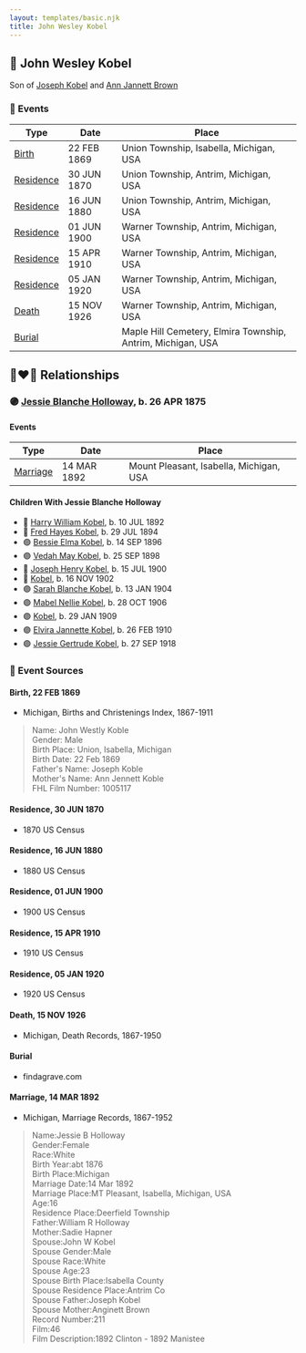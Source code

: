 ```yaml
---
layout: templates/basic.njk
title: John Wesley Kobel
---
```

## 🔵 John Wesley Kobel

Son of [Joseph Kobel](/people/4/44694656) and [Ann Jannett Brown](/people/2/25015094)

### 📆 Events

Type | Date | Place
------ | ------ | ------
[Birth](#event-a6bb6cbb-8ef6-4f37-9b86-d54ba60f8f3b) | 22 FEB 1869 | Union Township, Isabella, Michigan, USA
[Residence](#event-ed435908-a5b5-4f00-bfd7-2b61c87aa625) | 30 JUN 1870 | Union Township, Antrim, Michigan, USA
[Residence](#event-adc551d4-4216-4e5f-8752-705e5d3c58dd) | 16 JUN 1880 | Union Township, Antrim, Michigan, USA
[Residence](#event-222c1c00-2244-4667-ba9b-f92afe76083d) | 01 JUN 1900 | Warner Township, Antrim, Michigan, USA
[Residence](#event-6508778d-04d2-42af-893e-a3793d32f7d7) | 15 APR 1910 | Warner Township, Antrim, Michigan, USA
[Residence](#event-97d3da30-a591-42c9-bd03-351985d03a87) | 05 JAN 1920 | Warner Township, Antrim, Michigan, USA
[Death](#event-bcd6b4fe-f341-410e-973d-0cf9b2a198ca) | 15 NOV 1926 | Warner Township, Antrim, Michigan, USA
[Burial](#event-8d10b710-65fc-48dc-bd90-78c4067168df) |  | Maple Hill Cemetery, Elmira Township, Antrim, Michigan, USA

## 👩‍❤️‍👨 Relationships

### 🟣 [Jessie Blanche Holloway](/people/2/29242864), b. 26 APR 1875

#### Events

Type | Date | Place
------ | ------ | ------
[Marriage](#event-b7d38d60-79c8-43e0-a04e-abdc60c3ee16) | 14 MAR 1892 | Mount Pleasant, Isabella, Michigan, USA
#### Children With Jessie Blanche Holloway
* 🔵 [Harry William Kobel](/people/3/30496161), b. 10 JUL 1892
* 🔵 [Fred Hayes Kobel](/people/1/1672312), b. 29 JUL 1894
* 🟣 [Bessie Elma Kobel](/people/3/34277096), b. 14 SEP 1896
* 🟣 [Vedah May Kobel](/people/5/52554620), b. 25 SEP 1898
* 🔵 [Joseph Henry Kobel](/people/5/50400728), b. 15 JUL 1900
* 🔵 [Kobel](/people/4/43995845), b. 16 NOV 1902
* 🟣 [Sarah Blanche Kobel](/people/4/40397804), b. 13 JAN 1904
* 🟣 [Mabel Nellie Kobel](/people/6/69123608), b. 28 OCT 1906
* 🟣 [Kobel](/people/7/71908748), b. 29 JAN 1909
* 🟣 [Elvira Jannette Kobel](/people/2/2756961), b. 26 FEB 1910
* 🟣 [Jessie Gertrude Kobel](/people/9/95617946), b. 27 SEP 1918
### 📰 Event Sources

#### <a id="event-a6bb6cbb-8ef6-4f37-9b86-d54ba60f8f3b"></a> Birth, 22 FEB 1869
* Michigan, Births and Christenings Index, 1867-1911
>   
  > Name: John Westly Koble  
  > Gender: Male  
  > Birth Place: Union, Isabella, Michigan  
  > Birth Date: 22 Feb 1869  
  > Father's Name: Joseph Koble  
  > Mother's Name: Ann Jennett Koble  
  > FHL Film Number: 1005117

#### <a id="event-ed435908-a5b5-4f00-bfd7-2b61c87aa625"></a> Residence, 30 JUN 1870
* 1870 US Census

#### <a id="event-adc551d4-4216-4e5f-8752-705e5d3c58dd"></a> Residence, 16 JUN 1880
* 1880 US Census

#### <a id="event-222c1c00-2244-4667-ba9b-f92afe76083d"></a> Residence, 01 JUN 1900
* 1900 US Census

#### <a id="event-6508778d-04d2-42af-893e-a3793d32f7d7"></a> Residence, 15 APR 1910
* 1910 US Census

#### <a id="event-97d3da30-a591-42c9-bd03-351985d03a87"></a> Residence, 05 JAN 1920
* 1920 US Census

#### <a id="event-bcd6b4fe-f341-410e-973d-0cf9b2a198ca"></a> Death, 15 NOV 1926
* Michigan, Death Records, 1867-1950

#### <a id="event-8d10b710-65fc-48dc-bd90-78c4067168df"></a> Burial
* findagrave.com
#### <a id="event-b7d38d60-79c8-43e0-a04e-abdc60c3ee16"></a> Marriage, 14 MAR 1892
* Michigan, Marriage Records, 1867-1952
>   
  > Name:Jessie B Holloway  
  > Gender:Female  
  > Race:White  
  > Birth Year:abt 1876  
  > Birth Place:Michigan  
  > Marriage Date:14 Mar 1892  
  > Marriage Place:MT Pleasant, Isabella, Michigan, USA  
  > Age:16  
  > Residence Place:Deerfield Township  
  > Father:William R Holloway  
  > Mother:Sadie Hapner  
  > Spouse:John W Kobel  
  > Spouse Gender:Male  
  > Spouse Race:White  
  > Spouse Age:23  
  > Spouse Birth Place:Isabella County  
  > Spouse Residence Place:Antrim Co  
  > Spouse Father:Joseph Kobel  
  > Spouse Mother:Anginett Brown  
  > Record Number:211  
  > Film:46  
  > Film Description:1892 Clinton - 1892 Manistee
